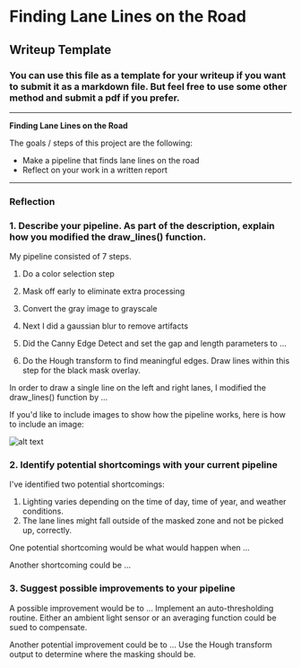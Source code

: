 # **Finding Lane Lines on the Road** 

## Writeup Template

### You can use this file as a template for your writeup if you want to submit it as a markdown file. But feel free to use some other method and submit a pdf if you prefer.

---

**Finding Lane Lines on the Road**

The goals / steps of this project are the following:
* Make a pipeline that finds lane lines on the road
* Reflect on your work in a written report


[//]: # (Image References)

[image1]: ./examples/grayscale.jpg "Grayscale"

---

### Reflection

### 1. Describe your pipeline. As part of the description, explain how you modified the draw_lines() function.

My pipeline consisted of 7 steps.

1) Do a color selection step

2) Mask off early to eliminate extra processing

3) Convert the gray image to grayscale

4) Next I did a gaussian blur to remove artifacts

5) Did the Canny Edge Detect and set the gap and length parameters to ...

6) Do the Hough transform to find meaningful edges.  Draw lines within this step for the black mask overlay.



In order to draw a single line on the left and right lanes, I modified the draw_lines() function by ...

If you'd like to include images to show how the pipeline works, here is how to include an image: 

![alt text][image1]


### 2. Identify potential shortcomings with your current pipeline

I've identified two potential shortcomings:
1) Lighting varies depending on the time of day, time of year, and weather conditions.
2) The lane lines might fall outside of the masked zone and not be picked up, correctly.


One potential shortcoming would be what would happen when ... 

Another shortcoming could be ...


### 3. Suggest possible improvements to your pipeline

A possible improvement would be to ...
Implement an auto-thresholding routine.  Either an ambient light sensor or an averaging function could be sued to compensate.

Another potential improvement could be to ...
Use the Hough transform output to determine where the masking should be.